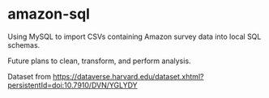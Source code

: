 # amazon-sql

Using MySQL to import CSVs containing Amazon survey data into local SQL schemas.

Future plans to clean, transform, and perform analysis.

Dataset from https://dataverse.harvard.edu/dataset.xhtml?persistentId=doi:10.7910/DVN/YGLYDY
